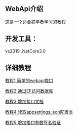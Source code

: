 ## WebApi介绍

这是一个适合初学者学习的教程

## 开发工具：
vs2019 
.NetCore3.0

## 详细教程

[教程1 简单的webapi接口](https://www.jianshu.com/p/364f1842cae5)

[教程2 通过EF访问数据库](https://www.jianshu.com/p/0f7141ba03f6)

[教程3 增加接口文档](https://www.jianshu.com/p/c765d29d1bb5)

[教程4 读取appsettings.json配置类](https://www.jianshu.com/p/5c28f2f0f9c1)

[教程5 增加接口参数签名验证](https://www.jianshu.com/p/8edf3ec9a4d3)
